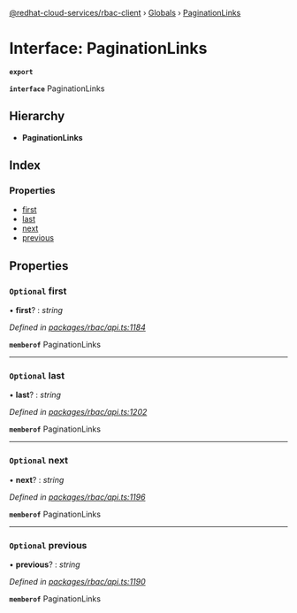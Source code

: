 [@redhat-cloud-services/rbac-client](../README.md) › [Globals](../globals.md) › [PaginationLinks](paginationlinks.md)

# Interface: PaginationLinks

**`export`** 

**`interface`** PaginationLinks

## Hierarchy

* **PaginationLinks**

## Index

### Properties

* [first](paginationlinks.md#optional-first)
* [last](paginationlinks.md#optional-last)
* [next](paginationlinks.md#optional-next)
* [previous](paginationlinks.md#optional-previous)

## Properties

### `Optional` first

• **first**? : *string*

*Defined in [packages/rbac/api.ts:1184](https://github.com/RedHatInsights/javascript-clients/blob/master/packages/rbac/api.ts#L1184)*

**`memberof`** PaginationLinks

___

### `Optional` last

• **last**? : *string*

*Defined in [packages/rbac/api.ts:1202](https://github.com/RedHatInsights/javascript-clients/blob/master/packages/rbac/api.ts#L1202)*

**`memberof`** PaginationLinks

___

### `Optional` next

• **next**? : *string*

*Defined in [packages/rbac/api.ts:1196](https://github.com/RedHatInsights/javascript-clients/blob/master/packages/rbac/api.ts#L1196)*

**`memberof`** PaginationLinks

___

### `Optional` previous

• **previous**? : *string*

*Defined in [packages/rbac/api.ts:1190](https://github.com/RedHatInsights/javascript-clients/blob/master/packages/rbac/api.ts#L1190)*

**`memberof`** PaginationLinks
